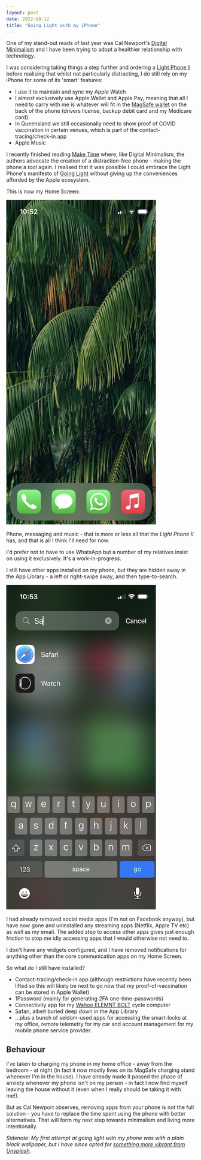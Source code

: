 ```yaml
---
layout: post
date: 2022-08-12
title: "Going Light with my iPhone"
---
```

One of my stand-out reads of last year was Cal Newport's [Digital Minimalism](https://www.calnewport.com/books/digital-minimalism/) and I have been trying to adopt a healthier relationship with technology.

I was considering taking things a step further and ordering a [Light Phone II](https://www.thelightphone.com) before realising that whilst not particularly distracting, I do still rely on my iPhone for some of its 'smart' features:

- I use it to maintain and sync my Apple Watch
- I almost exclusively use Apple Wallet and Apple Pay, meaning that all I need to carry with me is whatever will fit in the [MagSafe wallet](https://www.apple.com/au/shop/product/MM0Q3FE/A/iphone-leather-wallet-with-magsafe-golden-brown) on the back of the phone (drivers license, backup debit card and my Medicare card)
- In Queensland we still occasionally need to show proof of COVID vaccination in certain venues, which is part of the contact-tracing/check-in app
- Apple Music

I recently finished reading [Make Time](https://maketime.blog) where, like Digital Minimalism, the authors advocate the creation of a distraction-free phone - making the phone a _tool_ again.  I realised that it was possible I could embrace the Light Phone's manifesto of [Going Light](https://medium.com/the-light-phone/going-light-with-bc9816ff9f67) without giving up the conveniences afforded by the Apple ecosystem.

This is now my Home Screen:

![](/assets/img/iphone/home-screen.jpg)

Phone, messaging and music - that is more or less all that the _Light Phone II_ has, and that is all I think I'll need for now.

I'd prefer not to have to use WhatsApp but a number of my relatives insist on using it exclusively. It's a work-in-progress.

I still have other apps installed on my phone, but they are hidden away in the App Library - a left or right-swipe away, and then type-to-search.

![](/assets/img/iphone/app-library.jpg)

I had already removed social media apps (I'm not on Facebook anyway), but have now gone and uninstalled any streaming apps (Netflix, Apple TV etc) as well as my email. The added step to access other apps gives just enough friction to stop me idly accessing apps that I would otherwise not need to.

I don't have any widgets configured, and I have removed notifications for anything other than the core communication apps on my Home Screen.

So what _do_ I still have installed?

- Contact-tracing/check-in app (although restrictions have recently been lifted so this will likely be next to go now that my proof-of-vaccination can be stored in Apple Wallet)
- 1Password (mainly for generating 2FA one-time-passwords)
- Connectivity app for my [Wahoo ELEMNT BOLT](https://au.wahoofitness.com/devices/bike-computers/elemnt-bolt) cycle computer
- Safari, albeit buried deep down in the App Library
- ...plus a bunch of seldom-used apps for accessing the smart-locks at my office, remote telemetry for my car and account management for my mobile phone service provider.

## Behaviour

I've taken to charging my phone in my home office - away from the bedroom - at night (in fact it now mostly lives on its MagSafe charging stand whenever I'm in the house).  I have already made it passed the phase of anxiety whenever my phone isn't on my person - in fact I now find myself leaving the house without it (even when I really should be taking it with me!).

But as Cal Newport observes, removing apps from your phone is not the full solution - you have to replace the time spent using the phone with better alternatives. That will form my next step towards minimalism and living more intentionally.

_Sidenote: My first attempt at going light with my phone was with a plain black wallpaper, but I have since opted for [something more vibrant from Unsplash](https://unsplash.com/photos/piQY2YNDJ8k)._
